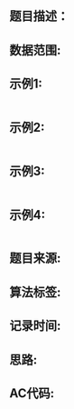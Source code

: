 ## 题目描述：

## 数据范围:

## 示例1:
```
```

## 示例2:
```
```

## 示例3:
```
```

## 示例4:
```
```

## 题目来源:

## 算法标签:

## 记录时间:

## 思路:

## AC代码:
```cpp
```
